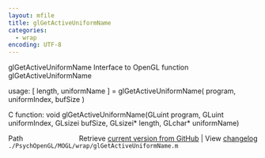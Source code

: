 ```yaml
---
layout: mfile
title: glGetActiveUniformName
categories:
  - wrap
encoding: UTF-8
---
```


glGetActiveUniformName  Interface to OpenGL function glGetActiveUniformName

usage:  \[ length, uniformName \] = glGetActiveUniformName\( program, uniformIndex, bufSize \)

C function:  void glGetActiveUniformName\(GLuint program, GLuint uniformIndex, GLsizei bufSize, GLsizei\* length, GLchar\* uniformName\)


<div class="code_header" style="text-align:right;">
  <span style="float:left;">Path&nbsp;&nbsp;</span> <span class="counter">Retrieve <a href=
  "https://raw.github.com/Psychtoolbox-3/Psychtoolbox-3/beta/./PsychOpenGL/MOGL/wrap/glGetActiveUniformName.m">current version from GitHub</a> | View <a href=
  "https://github.com/Psychtoolbox-3/Psychtoolbox-3/commits/beta/./PsychOpenGL/MOGL/wrap/glGetActiveUniformName.m">changelog</a></span>
</div>
<div class="code">
  <code>./PsychOpenGL/MOGL/wrap/glGetActiveUniformName.m</code>
</div>
